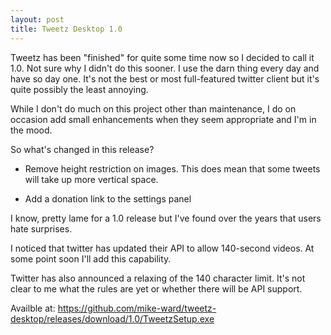 ```yaml
---
layout: post  
title: Tweetz Desktop 1.0 
---
```


Tweetz has been "finished" for quite some time now so I decided to call
it 1.0. Not sure why I didn't do this sooner. I use the darn thing every
day and have so day one. It's not the best or most full-featured twitter
client but it's quite possibly the least annoying.

While I don't do much on this project other than maintenance, I do on
occasion add small enhancements when they seem appropriate and I'm in
the mood.

So what's changed in this release?

-   Remove height restriction on images. This does mean that some tweets
    will take up more vertical space.

-   Add a donation link to the settings panel

I know, pretty lame for a 1.0 release but I've found over the years that
users hate surprises.

I noticed that twitter has updated their API to allow 140-second videos.
At some point soon I'll add this capability.

Twitter has also announced a relaxing of the 140 character limit. It's
not clear to me what the rules are yet or whether there will be API
support.

Availble at:
<https://github.com/mike-ward/tweetz-desktop/releases/download/1.0/TweetzSetup.exe>
